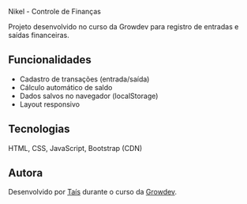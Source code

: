 Nikel - Controle de Finanças

Projeto desenvolvido no curso da Growdev para registro de entradas e saídas financeiras.

## Funcionalidades

- Cadastro de transações (entrada/saída)
- Cálculo automático de saldo
- Dados salvos no navegador (localStorage)
- Layout responsivo

## Tecnologias

HTML, CSS, JavaScript, Bootstrap (CDN)

## Autora

Desenvolvido por [Taís](https://github.com/taisgb) durante o curso da [Growdev](https://growdev.com.br).
